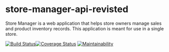 # store-manager-api-revisted
Store Manager is a web application that helps store owners manage sales and product inventory records. This application is meant for use in a single store.

[![Build Status](https://travis-ci.com/kipruto/store-manager-api-revisted.svg?branch=master)](https://travis-ci.com/kipruto/store-manager-api-revisted)[![Coverage Status](https://coveralls.io/repos/github/kipruto/store-manager-api-revisted/badge.svg?branch=master)](https://coveralls.io/github/kipruto/store-manager-api-revisted?branch=master) [![Maintainability](https://api.codeclimate.com/v1/badges/099fc134eda436476a7b/maintainability)](https://codeclimate.com/github/kipruto/store-manager-api-revisted/maintainability)
